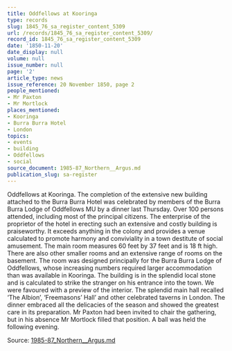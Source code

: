 ```yaml
---
title: Oddfellows at Kooringa
type: records
slug: 1845_76_sa_register_content_5309
url: /records/1845_76_sa_register_content_5309/
record_id: 1845_76_sa_register_content_5309
date: '1850-11-20'
date_display: null
volume: null
issue_number: null
page: '2'
article_type: news
issue_reference: 20 November 1850, page 2
people_mentioned:
- Mr Paxton
- Mr Mortlock
places_mentioned:
- Kooringa
- Burra Burra Hotel
- London
topics:
- events
- building
- Oddfellows
- social
source_document: 1985-87_Northern__Argus.md
publication_slug: sa-register
---
```


Oddfellows at Kooringa.  The completion of the extensive new building attached to the Burra Burra Hotel was celebrated by members of the Burra Burra Lodge of Oddfellows MU by a dinner last Thursday.  Over 100 persons attended, including most of the principal citizens.  The enterprise of the proprietor of the hotel in erecting such an extensive and costly building is praiseworthy.  It exceeds anything in the colony and provides a venue calculated to promote harmony and conviviality in a town destitute of social amusement.  The main room measures 60 feet by 37 feet and is 18 ft high.  There are also other smaller rooms and an extensive range of rooms on the basement.  The room was designed principally for the Burra Burra Lodge of Oddfellows, whose increasing numbers required larger accommodation than was available in Kooringa.  The building is in the splendid local stone and is calculated to strike the stranger on his entrance into the town. We were favoured with a preview of the interior.  The splendid main hall recalled ‘The Albion’, ‘Freemasons’ Hall’ and other celebrated taverns in London.  The dinner embraced all the delicacies of the season and showed the greatest care in its preparation.  Mr Paxton had been invited to chair the gathering, but in his absence Mr Mortlock filled that position.  A ball was held the following evening.

Source: [1985-87_Northern__Argus.md](/downloads/markdown/1985-87_Northern__Argus.md)
